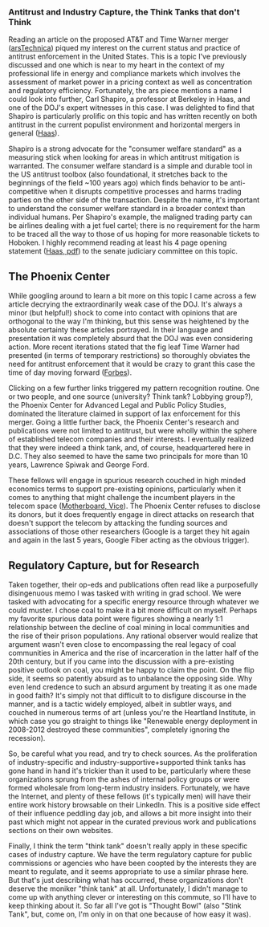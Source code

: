 ### Antitrust and Industry Capture, the Think Tanks that don't Think

Reading an article on the proposed AT&T and Time Warner merger ([arsTechnica](https://arstechnica.com/tech-policy/2018/03/atttime-warner-merger-will-raise-tv-bills-436-million-a-year-us-says/)) piqued my interest on the current status and practice of antitrust enforcement in the United States. This is a topic I've previously discussed and one which is near to my heart in the context of my professional life in energy and compliance markets which involves the assessment of market power in a pricing context as well as concentration and regulatory efficiency. Fortunately, the ars piece mentions a name I could look into further, Carl Shapiro, a professor at Berkeley in Haas, and one of the DOJ's expert witnesses in this case. I was delighted to find that Shapiro is particularly prolific on this topic and has written recently on both antitrust in the current populist environment and horizontal mergers in general ([Haas](https://faculty.haas.berkeley.edu/shapiro/)).

Shapiro is a strong advocate for the "consumer welfare standard" as a measuring stick when looking for areas in which antitrust mitigation is warranted. The consumer welfare standard is a simple and durable tool in the US antitrust toolbox (also foundational, it stretches back to the beginnings of the field ~100 years ago) which finds behavior to be anti-competitive when it disrupts competitive processes and harms trading parties on the other side of the transaction. Despite the name, it's important to understand the consumer welfare standard in a broader context than individual humans. Per Shapiro's example, the maligned trading party can be airlines dealing with a jet fuel cartel; there is no requirement for the harm to be traced all the way to those of us hoping for more reasonable tickets to Hoboken. I highly recommend reading at least his 4 page opening statement ([Haas, pdf](https://faculty.haas.berkeley.edu/shapiro/consumerwelfarestandard.pdf)) to the senate judiciary committee on this topic.

## The Phoenix Center

While googling around to learn a bit more on this topic I came across a few article decrying the extraordinarily weak case of the DOJ. It's always a minor (but helpful!) shock to come into contact with opinions that are orthogonal to the way I'm thinking, but this sense was heightened by the absolute certainty these articles portrayed. In their language and presentation it was completely absurd that the DOJ was even considering action. More recent iterations stated that the fig leaf Time Warner had presented (in terms of temporary restrictions) so thoroughly obviates the need for antitrust enforcement that it would be crazy to grant this case the time of day moving forward ([Forbes](https://www.forbes.com/sites/larrydownes/2018/02/01/the-governments-unraveling-antitrust-case-against-att-time-warner/#6096a7ab1268)). 

Clicking on a few further links triggered my pattern recognition routine. One or two people, and one source (university? Think tank? Lobbying group?), the Phoenix Center for Advanced Legal and Public Policy Studies, dominated the literature claimed in support of lax enforcement for this merger. Going a little further back, the Phoenix Center's research and publications were not limited to antitrust, but were wholly within the sphere of established telecom companies and their interests. I eventually realized that they were indeed a think tank, and, of course, headquartered here in D.C. They also seemed to have the same two principals for more than 10 years, Lawrence Spiwak and George Ford. 

These fellows will engage in spurious research couched in high minded economics terms to support pre-existing opinions, particularly when it comes to anything that might challenge the incumbent players in the telecom space  ([Motherboard, Vice](https://motherboard.vice.com/en_us/article/z43493/how-the-telecom-lobby-rewrites-americas-laws)). The Phoenix Center refuses to disclose its donors, but it does frequently engage in direct attacks on research that doesn't support the telecom by attacking the funding sources and associations of those other researchers (Google is a target they hit again and again in the last 5 years, Google Fiber acting as the obvious trigger). 

## Regulatory Capture, but for Research

Taken together, their op-eds and publications often read like a purposefully disingenuous memo I was tasked with writing in grad school. We were tasked with advocating for a specific energy resource through whatever we could muster. I chose coal to make it a bit more difficult on myself. Perhaps my favorite spurious data point were figures showing a nearly 1:1 relationship between the decline of coal mining in local communities and the rise of their prison populations. Any rational observer would realize that argument wasn't even close to encompassing the real legacy of coal communities in America and the rise of incarceration in the latter half of the 20th century, but if you came into the discussion with a pre-existing positive outlook on coal, you might be happy to claim the point. On the flip side, it seems so patently absurd as to unbalance the opposing side. Why even lend credence to such an absurd argument by treating it as one made in good faith? It's simply not that difficult to to disfigure discourse in the manner, and is a tactic widely employed, albeit in subtler ways, and couched in numerous terms of art (unless you're the Heartland Institute, in which case you go straight to things like "Renewable energy deployment in 2008-2012 destroyed these communities", completely ignoring the recession).

So, be careful what you read, and try to check sources. As the proliferation of industry-specific and industry-supportive+supported think tanks has gone hand in hand it's trickier than it used to be, particularly where these organizations sprung from the ashes of internal policy groups or were formed wholesale from long-term industry insiders. Fortunately, we have the Internet, and plenty of these fellows (it's typically men) will have their entire work history browsable on their LinkedIn. This is a positive side effect of their influence peddling day job, and allows a bit more insight into their past which might not appear in the curated previous work and publications sections on their own websites.

Finally, I think the term "think tank" doesn't really apply in these specific cases of industry capture. We have the term regulatory capture for public commissions or agencies who have been coopted by the interests they are meant to regulate, and it seems appropriate to use a similar phrase here. But that's just describing what has occurred, these organizations don't deserve the moniker "think tank" at all. Unfortunately, I didn't manage to come up with anything clever or interesting on this commute, so I'll have to keep thinking about it. So far all I've got is "Thought Bowl" (also "Stink Tank", but, come on, I'm only in on that one because of how easy it was).
